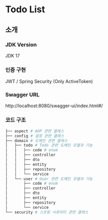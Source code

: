 # Todo List

## 소개

### JDK Version

JDK 17

### 인증 구현

JWT / Spring Security (Only ActiveToken)

### Swagger URL

http://localhost:8080/swagger-ui/index.html#/

### 코드 구조

```bash
├── aspect # AOP 관련 클래스
├── config # 설정 관련 클래스
├── domain # 도메인 관련 클래스
│   ├── todo # Todo 관련 도메인 모델과 기능
│   │   ├── code # enum
│   │   ├── controller
│   │   ├── dto 
│   │   ├── entity
│   │   ├── repository
│   │   └── service
│   └── user # User 관련 도메인 모델과 기능
│       ├── code # enum
│       ├── controller
│       ├── dto 
│       ├── entity
│       ├── repository
│       └── service
└── security # 스프링 시큐리티 관련 클래스
```
